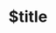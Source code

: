 ---
title: $title
second_title: Riferimento all'API di Aspose.Tasks per .NET
description: $description
type: docs
weight: $weight
url: /it/net/$ref/
---